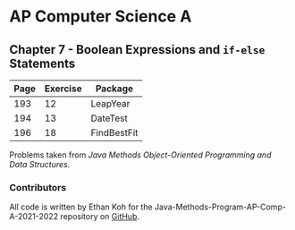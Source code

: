 # AP Computer Science A
## Chapter 7 - Boolean Expressions and `if-else` Statements

| **Page** | **Exercise** | **Package**  |
|----------|--------------|--------------|
| 193      | 12           | LeapYear     |
| 194      | 13           | DateTest     |
| 196      | 18           | FindBestFit  |

Problems taken from *Java Methods Object-Oriented Programming and Data Structures*.

### Contributors

All code is written by Ethan Koh for the Java-Methods-Program-AP-Comp-A-2021-2022 repository on [GitHub](https://github.com/ArsiaC01/Java-Methods-Programs-AP-Comp-A-2021-2022).
